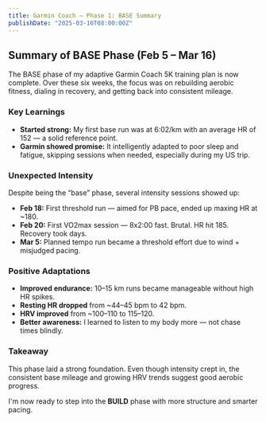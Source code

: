```yaml
---
title: Garmin Coach – Phase 1: BASE Summary
publishDate: "2025-03-16T08:00:00Z"
---
```


## Summary of BASE Phase (Feb 5 – Mar 16)

The BASE phase of my adaptive Garmin Coach 5K training plan is now complete. Over these six weeks, the focus was on rebuilding aerobic fitness, dialing in recovery, and getting back into consistent mileage.

### Key Learnings

- **Started strong:** My first base run was at 6:02/km with an average HR of 152 — a solid reference point.
- **Garmin showed promise:** It intelligently adapted to poor sleep and fatigue, skipping sessions when needed, especially during my US trip.

### Unexpected Intensity
Despite being the “base” phase, several intensity sessions showed up:
- **Feb 18:** First threshold run — aimed for PB pace, ended up maxing HR at ~180.
- **Feb 20:** First VO2max session — 8x2:00 fast. Brutal. HR hit 185. Recovery took days.
- **Mar 5:** Planned tempo run became a threshold effort due to wind + misjudged pacing.

### Positive Adaptations
- **Improved endurance:** 10–15 km runs became manageable without high HR spikes.
- **Resting HR dropped** from ~44–45 bpm to 42 bpm.
- **HRV improved** from ~100–110 to 115–120.
- **Better awareness:** I learned to listen to my body more — not chase times blindly.

### Takeaway
This phase laid a strong foundation. Even though intensity crept in, the consistent base mileage and growing HRV trends suggest good aerobic progress.

I'm now ready to step into the **BUILD** phase with more structure and smarter pacing.


